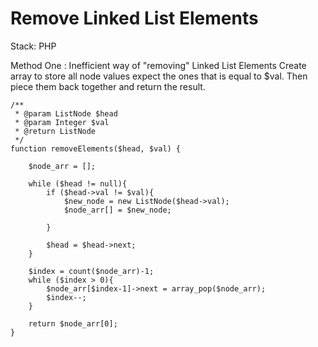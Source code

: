 
# Remove Linked List Elements

Stack: PHP

Method One : Inefficient way of "removing" Linked List Elements
Create array to store all node values expect the ones that is equal to $val. Then piece them back together and return the result.



    /**
     * @param ListNode $head
     * @param Integer $val
     * @return ListNode
     */
    function removeElements($head, $val) {
        
        $node_arr = [];

        while ($head != null){
            if ($head->val != $val){
                $new_node = new ListNode($head->val);
                $node_arr[] = $new_node;
                
            }
            
            $head = $head->next;
        }
        
        $index = count($node_arr)-1;
        while ($index > 0){
            $node_arr[$index-1]->next = array_pop($node_arr);
            $index--;
        }
        
        return $node_arr[0];
    }
